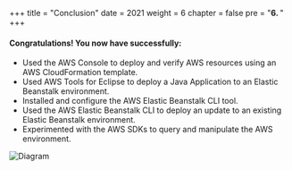 +++
title = "Conclusion"
date = 2021
weight = 6
chapter = false
pre = "<b>6. </b>"
+++

#### Congratulations! You now have successfully:

- Used the AWS Console to deploy and verify AWS resources using an AWS CloudFormation template.
- Used AWS Tools for Eclipse to deploy a Java Application to an Elastic Beanstalk environment.
- Installed and configure the AWS Elastic Beanstalk CLI tool.
- Used the AWS Elastic Beanstalk CLI to deploy an update to an existing Elastic Beanstalk environment.
- Experimented with the AWS SDKs to query and manipulate the AWS environment.

![Diagram](../../../images/7/0.png?width=50pc)